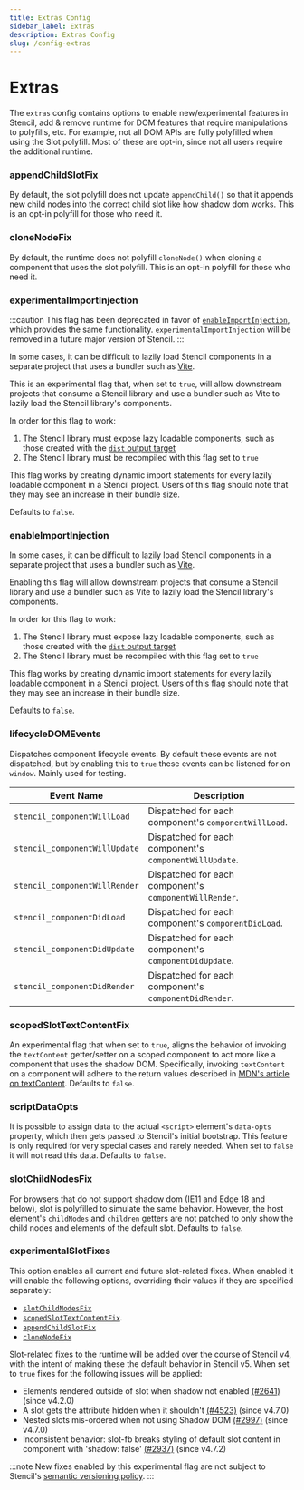```yaml
---
title: Extras Config
sidebar_label: Extras
description: Extras Config
slug: /config-extras
---
```


# Extras

The `extras` config contains options to enable new/experimental features in
Stencil, add & remove runtime for DOM features that require manipulations to
polyfills, etc. For example, not all DOM APIs are fully polyfilled when using
the Slot polyfill. Most of these are opt-in, since not all users require the
additional runtime.

### appendChildSlotFix

By default, the slot polyfill does not update `appendChild()` so that it appends new child nodes into the correct child slot like how shadow dom works. This is an opt-in polyfill for those who need it.

### cloneNodeFix

By default, the runtime does not polyfill `cloneNode()` when cloning a component that uses the slot polyfill. This is an opt-in polyfill for those who need it.

### experimentalImportInjection

:::caution
This flag has been deprecated in favor of [`enableImportInjection`](#enableimportinjection), which provides the same
functionality. `experimentalImportInjection` will be removed in a future major version of Stencil.
:::

In some cases, it can be difficult to lazily load Stencil components in a separate project that uses a bundler such as
[Vite](https://vitejs.dev/).

This is an experimental flag that, when set to `true`, will allow downstream projects that consume a Stencil library
and use a bundler such as Vite to lazily load the Stencil library's components.

In order for this flag to work:

1. The Stencil library must expose lazy loadable components, such as those created with the
   [`dist` output target](../output-targets/dist.md)
2. The Stencil library must be recompiled with this flag set to `true`

This flag works by creating dynamic import statements for every lazily loadable component in a Stencil project.
Users of this flag should note that they may see an increase in their bundle size.

Defaults to `false`.

### enableImportInjection

In some cases, it can be difficult to lazily load Stencil components in a separate project that uses a bundler such as
[Vite](https://vitejs.dev/).

Enabling this flag will allow downstream projects that consume a Stencil library and use a bundler such as Vite to lazily load the Stencil library's components.

In order for this flag to work:

1. The Stencil library must expose lazy loadable components, such as those created with the
   [`dist` output target](../output-targets/dist.md)
2. The Stencil library must be recompiled with this flag set to `true`

This flag works by creating dynamic import statements for every lazily loadable component in a Stencil project.
Users of this flag should note that they may see an increase in their bundle size.

Defaults to `false`.

### lifecycleDOMEvents

Dispatches component lifecycle events. By default these events are not dispatched, but by enabling this to `true` these events can be listened for on `window`. Mainly used for testing.

| Event Name                    | Description                                            |
| ----------------------------- | ------------------------------------------------------ |
| `stencil_componentWillLoad`   | Dispatched for each component's `componentWillLoad`.   |
| `stencil_componentWillUpdate` | Dispatched for each component's `componentWillUpdate`. |
| `stencil_componentWillRender` | Dispatched for each component's `componentWillRender`. |
| `stencil_componentDidLoad`    | Dispatched for each component's `componentDidLoad`.    |
| `stencil_componentDidUpdate`  | Dispatched for each component's `componentDidUpdate`.  |
| `stencil_componentDidRender`  | Dispatched for each component's `componentDidRender`.  |

### scopedSlotTextContentFix

An experimental flag that when set to `true`, aligns the behavior of invoking the `textContent` getter/setter on a scoped component to act more like a component that uses the shadow DOM. Specifically, invoking `textContent` on a component will adhere to the return values described in [MDN's article on textContent](https://developer.mozilla.org/en-US/docs/Web/API/Node/textContent#description). Defaults to `false`.

### scriptDataOpts

It is possible to assign data to the actual `<script>` element's `data-opts` property, which then gets passed to Stencil's initial bootstrap. This feature is only required for very special cases and rarely needed. When set to `false` it will not read this data. Defaults to `false`.

### slotChildNodesFix

For browsers that do not support shadow dom (IE11 and Edge 18 and below), slot is polyfilled to simulate the same behavior. However, the host element's `childNodes` and `children` getters are not patched to only show the child nodes and elements of the default slot. Defaults to `false`.

### experimentalSlotFixes

This option enables all current and future slot-related fixes. When enabled it
will enable the following options, overriding their values if they are
specified separately:

- [`slotChildNodesFix`](#slotchildnodesfix)
- [`scopedSlotTextContentFix`](#scopedslottextcontentfix).
- [`appendChildSlotFix`](#appendchildslotfix)
- [`cloneNodeFix`](#clonenodefix)

Slot-related fixes to the runtime will be added over the course of Stencil v4,
with the intent of making these the default behavior in Stencil v5. When set to
`true` fixes for the following issues will be applied:

- Elements rendered outside of slot when shadow not enabled [(#2641)](https://github.com/ionic-team/stencil/issues/2641) (since v4.2.0)
- A slot gets the attribute hidden when it shouldn't [(#4523)](https://github.com/ionic-team/stencil/issues/4523) (since v4.7.0)
- Nested slots mis-ordered when not using Shadow DOM [(#2997)](https://github.com/ionic-team/stencil/issues/2997) (since v4.7.0)
- Inconsistent behavior: slot-fb breaks styling of default slot content in component with 'shadow: false' [(#2937)](https://github.com/ionic-team/stencil/issues/2937) (since v4.7.2)

:::note
New fixes enabled by this experimental flag are not subject to Stencil's
[semantic versioning policy](../reference/versioning.md).
:::

